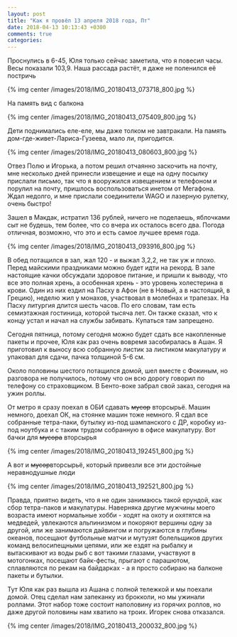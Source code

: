 ```yaml
---
layout: post
title: "Как я провёл 13 апреля 2018 года, Пт"
date: 2018-04-13 10:13:43 +0300
comments: true
categories: 
---
```

Проснулись в 6-45, Юля только сейчас заметила, что я повесил часы. Весы показали 103,9. Наша рассада растёт, я даже не поленился её постричь

{% img center /images/2018/IMG_20180413_073718_800.jpg %}

На память вид с балкона

{% img center /images/2018/IMG_20180413_075409_800.jpg %}

Дети поднимались еле-еле, мы даже толком не завтракали. На память дом-где-живет-Лариса-Гузеева, мало ли, пригодится. 

{% img center /images/2018/IMG_20180413_080603_800.jpg %}

Отвез Полю и Игорька, а потом решил отчаянно заскочить на почту, мне несколько дней принесли извещение и еще на одну посылку прислали письмо, так что я вооружился извещением и телефоном и порулил на почту, пришлось воспользоваться инетом от Мегафона. Ждал недолго, и мне прислали соединители WAGO и лазерную рулетку, очень быстро!

Зашел в Макдак, истратил 136 рублей, ничего не поделаешь, яблочками сыт не будешь, тем более, что со вчера их осталось всего два. Погода отличная, возможно, что это и есть самое лучшее время года.

{% img center /images/2018/IMG_20180413_093916_800.jpg %}

В обед потащился в зал, жал 120 - и выжал 3,2,2, не так уж и плохо. Перед майскими праздниками можно будет идти на рекорд. В зале настоящие качки обсуждали здоровое питание, и пришли к выводу, что все это полная хрень, а особенная хрень - это уровень холестерина в крови. Один из них ездил на Пасху в Афон (не в Новый, а в настоящий, в Грецию), неделю жил у монахов, участвовал в молебнах и трапезах. На Пасху литургия длится шесть часов. По его словам, там есть семиэтажная гостиница, которой тысяча лет. Он также сказал, что к концу устал и начал на службы забивать. Купаться там запрещено.

Сегодня пятница, потому сегодня можно будет сдать все накопленные пакеты и прочее, Юля как раз очень вовремя засобиралась в Ашан. Я приготовил к выносу всю собранную листик за листиком макулатуру и упаковал для сдачи, пачка толщиной 5-6 см.

Около половины шестого потащился домой, шел вместе с Фокиным, но разговора не получилось, потому что он всю дорогу говорил по телефону со страховщиком. В Бенто-воке забрал свой заказ, сегодня на ужин роллы.

От метро я сразу поехал в ОБИ сдавать ~~мусор~~ вторсырьё. Машин немного, доехал ОК, на стоянке машин тоже немного. Я сдал все собранные тетра-паки, бутылку из-под шампанского с ДР, коробку из-под ноутбука и с таким трудом собранную в офисе макулатуру. Вот бачки для ~~мусора~~ вторсырья

{% img center /images/2018/IMG_20180413_192451_800.jpg %}

А вот и ~~мусор~~вторсырьё, который привезли все эти достойные неравнодушные люди

{% img center /images/2018/IMG_20180413_192521_800.jpg %}

Правда, приятно видеть, что я не один занимаюсь такой ерундой, как сбор тетра-паков и макулатуры. Наверняка другие мужчины моего возраста имеют нормальные хобби - ходят на охоту и охятятся на медведей, увлекаются альпинизмом и покоряют вершины одну за другой, или же занимаются дайвингом и погружаются в глубины океанов, посещают футбольные матчи и мутузят болельщиков других команд велосипещными цепями, или же ездят на рыбалку и вытаскивают из воды рыб с вот такими глазами, участвуют в мотогонках, посещают байк-фесты, прыгают с парашютом, сплавляются по рекам на байдарках - а я просто собираю на балконе пакеты и бутылки. 

Тут Юля как раз вышла из Ашана с полной тележкой и мы поехали домой. Отец сделал нам запеканку из брокколи, но мы ужинали роллами. Этот набор тоже состоит наполовину из горячих роллов, но даже другой половины нам хватило на троих. Игорек снова отказался.

{% img center /images/2018/IMG_20180413_200032_800.jpg %}
